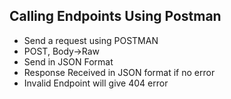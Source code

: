 ## Calling Endpoints Using Postman

- Send a request using POSTMAN
- POST, Body->Raw
- Send in JSON Format
- Response Received in JSON format if no error
- Invalid Endpoint will give 404 error